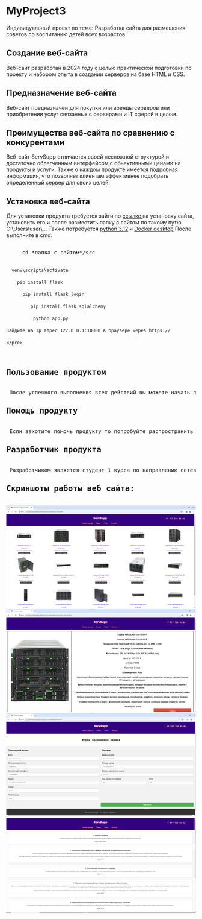 # MyProject3
 Индивидуальный проект по теме: Разработка сайта для размещения советов по воспитанию детей всех возрастов

<h2>Создание веб-сайта</h2>
 Веб-сайт разработан в 2024 году с целью практической подготовки по проекту и набором опыта в создании серверов на базе HTML и CSS.</h2>
<h2>Предназначение веб-сайта</h2>
 Веб-сайт предназначен для покупки или аренды серверов или приобретении услуг связанных с серверами и IT сферой в целом.
 
<h2>Преимущества веб-сайта по сравнению с конкурентами</h2>
 Веб-сайт ServSupp отличается своей несложной структурой и достаточно облегченным интерфейсом с обьективными ценами на продукты и услуги. Также о каждом продукте имеется подробная информация, что позволяет клиентам
 эффективнее подобрать определенный сервер для своих целей.
<h2>Установка веб-сайта</h2>
 Для установки продукта требуется зайти по <a href="https://github.com/Tatieg/MyProject3/archive/refs/heads/main.zip"> ссылке </a> на установку сайта, установить его и после разместить папку с сайтом по такому путю C:\Users\user\...
  Также потребуется <a href="https://www.python.org/downloads/">python 3.12</a> и <a href="https://www.docker.com/products/docker-desktop/">Docker desktop</a>
   После выполните в cmd:
    <pre> 
     cd *папка с сайтом*/src

      venv\scripts\activate

        pip install flask

          pip install flask_login

             pip install flask_sqlalchemy

              python app.py

    Зайдите на Ip адрес 127.0.0.1:10000 в браузере через https://
    
    </pre>
<h2>Пользование продуктом</h2>
 После успешного выполнения всех действий вы можете начать пользоваться сайтом, также его можно взять в качестве шаблона к своему сайта и подсмотреть код, позаимствуя тот или иной отрывок для своих проектов.
<h2>Помощь продукту</h2>
 Если захотите помочь продукту то попробуйте распространить данный шаблон в ещё большие круги для его усовершенствования и модифицирования.
<h2>Разработчик продукта</h2>
 Разработчиком является студент 1 курса по направлению сетевое и системное администратирование. (Не стоит воспринимать веб-сайта всерьёз, это лишь первая работа).
<h2>Скриншоты работы веб сайта:</h2>
<img src="Screenshot/11.png">
<img src="Screenshot/22.png">
<img src="Screenshot/33.png">
<img src="Screenshot/44.png">